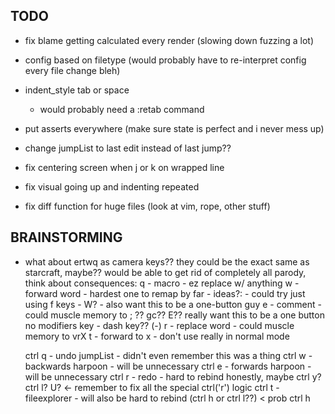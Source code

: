 ## TODO

- fix blame getting calculated every render (slowing down fuzzing a lot)

- config based on filetype (would probably have to re-interpret config every file change bleh)

- indent_style tab or space
    - would probably need a :retab command

- put asserts everywhere (make sure state is perfect and i never mess up)

- change jumpList to last edit instead of last jump??

- fix centering screen when j or k on wrapped line

- fix visual going up and indenting repeated

- fix diff function for huge files (look at vim, rope, other stuff)

## BRAINSTORMING

- what about ertwq as camera keys?? they could be the exact same as starcraft, maybe?? would be able to get rid of completely all parody, think about consequences:
    q - macro
        - ez replace w/ anything
    w - forward word
        - hardest one to remap by far
        - ideas?:
            - could try just using f keys
            - W?
            - also want this to be a one-button guy
    e - comment
        - could muscle memory to ; ?? gc?? E?? really want this to be a one button no modifiers key
        - dash key?? (-)
    r - replace word
        - could muscle memory to vrX
    t - forward to x
        - don't use really in normal mode

    ctrl q - undo jumpList
        - didn't even remember this was a thing
    ctrl w - backwards harpoon
        - will be unnecessary
    ctrl e - forwards harpoon
        - will be unnecessary
    ctrl r - redo
        - hard to rebind honestly, maybe ctrl y? ctrl l? U? <- remember to fix all the special ctrl('r') logic
    ctrl t - fileexplorer
        - will also be hard to rebind (ctrl h or ctrl l??) < prob ctrl h

